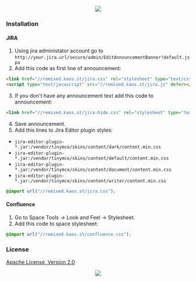 <p align="center"><a href="#readme"><img src="https://gh.kaos.st/remixed-theme.svg"/></a></p>

### Installation

#### JIRA

1. Using jira administator account go to `http://your.jira.url/secure/admin/EditAnnouncementBanner!default.jspa`
2. Add this code as first line of announcement:
```html
<link href="//remixed.kaos.st/jira.css" rel="stylesheet" type="text/css" />
<script type="text/javascript" src="//remixed.kaos.st/jira.js" defer></script>
```
3. If you don't have any announcement text add this code to announcement:
```html
<link href="//remixed.kaos.st/jira-hide.css" rel="stylesheet" type="text/css" />
```
4. Save announcement.
5. Add this lines to Jira Editor plugin styles:
- `jira-editor-plugin-*.jar:/vendor/tinymce/skins/content/dark/content.min.css`
- `jira-editor-plugin-*.jar:/vendor/tinymce/skins/content/default/content.min.css`
- `jira-editor-plugin-*.jar:/vendor/tinymce/skins/content/document/content.min.css`
- `jira-editor-plugin-*.jar:/vendor/tinymce/skins/content/writer/content.min.css`
```css
@import url("//remixed.kaos.st/jira.css");
```

#### Confluence

1. Go to Space Tools → Look and Feel → Stylesheet.
2. Add this code to space stylesheet:
```css
@import url("//remixed.kaos.st/confluence.css");
```

### License

[Apache License, Version 2.0](https://www.apache.org/licenses/LICENSE-2.0)

<p align="center"><a href="https://essentialkaos.com"><img src="https://gh.kaos.st/ekgh.svg"/></a></p>
